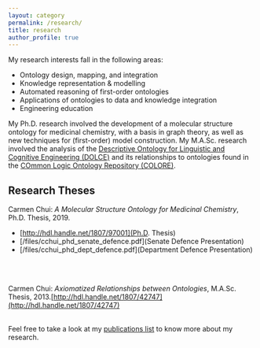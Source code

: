 ```yaml
---
layout: category
permalink: /research/
title: research
author_profile: true
---
```


My research interests fall in the following areas:
* Ontology design, mapping, and integration
* Knowledge representation & modelling
* Automated reasoning of first-order ontologies
* Applications of ontologies to data and knowledge integration
* Engineering education


My Ph.D. research involved the development of a molecular structure ontology for medicinal chemistry, with a basis in graph theory, as well as new techniques for (first-order) model construction.  My M.A.Sc. research involved the analysis of the [Descriptive Ontology for Linguistic and Cognitive Engineering (DOLCE)](http://www.loa.istc.cnr.it/dolce/overview.html) and its relationships to ontologies found in the [COmmon Logic Ontology Repository (COLORE)](http://colore.oor.net/).

## Research Theses

Carmen Chui: _A Molecular Structure Ontology for Medicinal Chemistry_, Ph.D. Thesis, 2019.
* [http://hdl.handle.net/1807/97001](Ph.D. Thesis)
* [/files/cchui_phd_senate_defence.pdf](Senate Defence Presentation)
* [/files/cchui_phd_dept_defence.pdf](Department Defence Presentation)


<br/><br/>

Carmen Chui: _Axiomatized Relationships between Ontologies_, M.A.Sc. Thesis, 2013.[http://hdl.handle.net/1807/42747](http://hdl.handle.net/1807/42747)
<br/><br/>
<!---
## Previous Work

Carmen Chui, Michael Grüninger: _A Molecular Structure Ontology for Medicinal Chemistry_. FOIS 2016: 285-298 [https://doi.org/10.3233/978-1-61499-660-6-285](https://doi.org/10.3233/978-1-61499-660-6-285)
--->

Feel free to take a look at my [publications list](/publications/) to know more about my research.